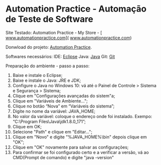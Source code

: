 ﻿
# [](https://github.com/ValchanOficial/automation-practice)Automation Practice - Automação de Teste de Software

Site Testado: Automation Practice - My Store - [ www.automationpractice.com]( www.automationpractice.com)

Donwload do projeto: [Automation Practice](https://github.com/ValchanOficial/automation-practice/archive/master.zip).

Softwares necessários:
IDE: [Eclipse](http://www.eclipse.org/)
Java: [Java](http://www.oracle.com/technetwork/pt/java/index.html)
Git: [Git](https://git-scm.com/downloads)

Preparação do ambiente - passo a passo:
 1. Baixe e instale o Eclipse;
 2. Baixe e instale o Java: JRE e JDK;
 3. Configure o Java no Windows 10: vá até o Painel de Controle > Sistema e Segurança > Sistema;
 4. Clique em "Configurações avançadas do sistem"a;
 5. Clique em "Variáveis de Ambiente...";
 6. Clique no botão “Nova” em “Variáveis do sistema”;
 7. Digite no nome da variável: JAVA_HOME;
 8. No valor da variável: coloque o endereço onde foi instalado. Exempo: “C:\Program Files\Java\jdk1.8.0_171”;
 9. Clique em OK;
 10. Selecione "Path" e clique em "Editar...";
 11. Clique em "Novo" e digite "%JAVA_HOME%\bin" depois clique em "OK";
 12. Clique em "OK" novamente para salvar as configurações;
 13. Para confirmar se foi configurado certo e a verificar a versão, vá ao CMD(Prompt de comando) e digite "java -version"


